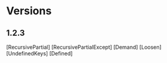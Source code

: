 # Versions

## 1.2.3

[RecursivePartial]
[RecursivePartialExcept]
[Demand]
[Loosen]
[UndefinedKeys]
[Defined]
